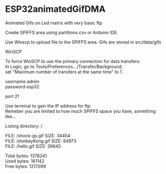 # ESP32animatedGifDMA
Animated Gifs on Led matrix with very basic ftp  

Create SPIFFS area using partitions.csv or Arduino IDE. 

Use Winscp to upload file to the SPIFFS area. Gifs are stored in src/data/gifs

WinSCP  

To force WinSCP to use the primary connection for data transfers:  
In Login, go to Tools/Preferences.../Transfer/Background,  
set "Maximum number of transfers at the same time" to 1.  

username admin  
password esp32  

port 21  

Use terminal to gain the IP address for ftp.  
Remeber you are limited to how much SPIFFS space you have, something like...  

Listing directory: /  

  FILE: /shock-gs.gif   SIZE: 34454  
  FILE: /donkeyKong.gif SIZE: 84973  
  FILE: /hello.gif      SIZE: 39645  

Total bytes:    1378241  
Used bytes:     161142  
Free bytes:     1217099  
